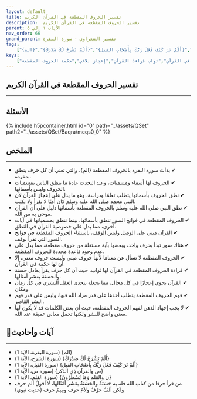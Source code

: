 ```yaml
---
layout: default
title: تفسير الحروف المقطعة في القرآن الكريم
description:  تفسير الحروف المقطعة في القرآن الكريم
parent: الأيات ١ إلي ٥
nav_order: 66
grand_parent: تفسير الشعراوي - سورة البقرة
tags: 
    ["{الم}","{أَلَمْ نَشْرَحْ لَكَ صَدْرَكَ}","{أَلَمْ تَرَ كَيْفَ فَعَلَ رَبُّكَ بِأَصْحَابِ الفيل}","{ص والقرآن ذِي الذكر}","{ن والقلم وَمَا يَسْطُرُونَ}","من قرأ حرفا من كتاب الله فله به حَسَنَةٌ والحَسَنَةُ بعَشْر أمْثَالها، لا أقولُ ألم حرف ولكن ألفٌ حرْفٌ ولاَمٌ حرف ومِيمٌ حرف"]
keys:
    ["الحروف المقطعة","إعجاز القرآن","النطق بأسماء الحروف","الوصل والوقف في القرآن","ثواب قراءة القرآن","إعجاز بلاغي","حكمة الحروف المقطعة"]
---
```

## ‏تفسير الحروف المقطعة في القرآن الكريم
***
## الأسئلة 
{% include h5pcontainer.html id="0" path="../assets/QSet" path2="../assets/QSet/Baqra/mcqs0_0" %}
## الملخص
***
- ‏✔ بدأت سورة البقرة بالحروف المقطعة {الم}، والتي تعني أن كل حرف ينطق بمفرده. 
- ‏✔ الحروف لها أسماء ومسميات، وعند التحدث عادة ما ينطق الناس بمسميات الحروف وليس بأسمائها. 
- ‏✔ نطق الحروف بأسمائها يتطلب تعلمًا ودراسة، وهو ما يدل على إعجاز القرآن لأن النبي محمد صلى الله عليه وسلم كان أميًا لا يقرأ ولا يكتب. 
- ‏✔ نطق النبي صلى الله عليه وسلم بالحروف المقطعة بأسمائها دليل على أن القرآن موحى به من الله. 
- ‏✔ الحروف المقطعة في فواتح السور تنطق بأسمائها، بينما تنطق بمسمياتها في آيات أخرى، مما يدل على خصوصية القرآن في النطق. 
- ‏✔ القرآن مبني على الوصل وليس الوقف، باستثناء الحروف المقطعة في فواتح السور التي تقرأ بوقف. 
- ‏✔ هناك سور تبدأ بحرف واحد، وبعضها بآية مستقلة من حروف مقطعة، مما يدل على عدم وجود قاعدة محددة للحروف المقطعة. 
- ‏✔ الحروف المقطعة لا تسأل عن معناها لأنها حروف مبنى وليست حروف معنى، إلا أن لها حكمة في القرآن. 
- ‏✔ قراءة الحروف المقطعة في القرآن لها ثواب، حيث أن كل حرف يقرأ يعادل حسنة والحسنة بعشر أمثالها. 
- ‏✔ القرآن يحوي إعجازًا في كل مجال، مما يجعله يتحدى العقل البشري في كل زمان ومكان. 
- ‏✔ فهم الحروف المقطعة يتطلب أخذها على قدر مراد الله فيها، وليس على قدر فهم البشر القاصر. 
- ‏✔ لا يجب إجهاد الذهن لفهم الحروف المقطعة، حيث أن بعض الكلمات قد لا يكون لها معنى واضح للبشر ولكنها تحمل معاني عميقة عند الله. 

## 📜آيات وأحاديث
***
- ‏{الم} (سورة البقرة، الآية 1)
- ‏{أَلَمْ نَشْرَحْ لَكَ صَدْرَكَ} (سورة الشرح، الآية 1)
- ‏{أَلَمْ تَرَ كَيْفَ فَعَلَ رَبُّكَ بِأَصْحَابِ الفيل} (سورة الفيل، الآية 1)
- ‏{ص والقرآن ذِي الذكر} (سورة ص، الآية 1)
- ‏{ن والقلم وَمَا يَسْطُرُونَ} (سورة القلم، الآية 1)
- ‏من قرأ حرفا من كتاب الله فله به حَسَنَةٌ والحَسَنَةُ بعَشْر أمْثَالها، لا أقولُ ألم حرف ولكن ألفٌ حرْفٌ ولاَمٌ حرف ومِيمٌ حرف (حديث نبوي)

